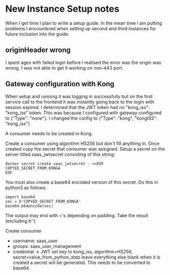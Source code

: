 # New Instance Setup notes

When I get time I plan to write a setup guide. In the mean time I am putting problems I encountered when setting up second and third instances for future inclusion into the guide.


## originHeader wrong

I spent ages with failed login before I realised the error was the origin was wrong. I was not able to get it working on non-443 port.


## Gateway configuration with Kong

When setup and running it was logging in successfully but on the first service call to the frontend it was instantly going back to the login with session expired.
I determined that the JWT token had no "kong_iss": "kong_iss" token. This was because I configured with gateway configured to {"Type": "none"}.
I changed the config to {"Type": "kong", "kongISS": "kong_iss"}

A consumer needs to be created in Kong.

Create a consumer using algorithm HS256 but don't fill anything in. Once created copy the secret that consumer was assigned.
Setup a secret on the server titled saas_jwtsecret consisting of this string:

```
docker secret create saas_jwtsecret - <<EOF
COPYED_SECRET_FROM_KONGA
EOF
```

You must also create a base64 encoded version of this secret. Do this in python3 as follows:
```
import base64
sec = b'COPYED_SECRET_FROM_KONGA'
base64.b64encode(sec)
```

The output may end with ='s depending on padding.
Take the result (excluding b'')

Create consumer
 - username: saas_user
 - groups: saas_user_management
 - credential -> JWT
   set key to kong_iss, algorithm=HS256, secret=value_from_python_step leave everything else blank
when it is created a secret will be generated. This needs to be converted to base64.
